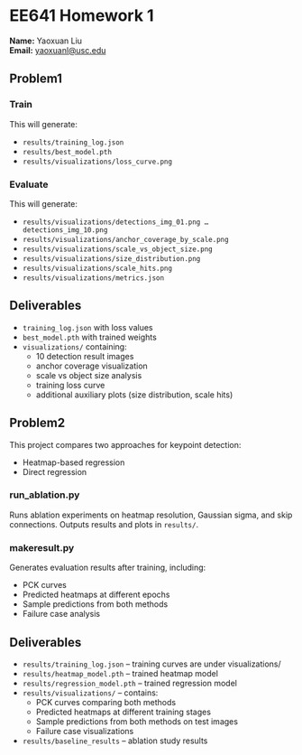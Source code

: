 # EE641 Homework 1

**Name:** Yaoxuan Liu  
**Email:** yaoxuanl@usc.edu  

## Problem1

### Train

This will generate:
- `results/training_log.json`  
- `results/best_model.pth`  
- `results/visualizations/loss_curve.png`

### Evaluate

This will generate:
- `results/visualizations/detections_img_01.png … detections_img_10.png`  
- `results/visualizations/anchor_coverage_by_scale.png`  
- `results/visualizations/scale_vs_object_size.png`  
- `results/visualizations/size_distribution.png`  
- `results/visualizations/scale_hits.png`  
- `results/visualizations/metrics.json`

## Deliverables
- `training_log.json` with loss values  
- `best_model.pth` with trained weights  
- `visualizations/` containing:
  - 10 detection result images  
  - anchor coverage visualization  
  - scale vs object size analysis  
  - training loss curve  
  - additional auxiliary plots (size distribution, scale hits)  

## Problem2 

This project compares two approaches for keypoint detection:
- Heatmap-based regression
- Direct regression

### run_ablation.py
Runs ablation experiments on heatmap resolution, Gaussian sigma, and skip connections.
Outputs results and plots in `results/`.

### makeresult.py
Generates evaluation results after training, including:
- PCK curves
- Predicted heatmaps at different epochs
- Sample predictions from both methods
- Failure case analysis

## Deliverables
- `results/training_log.json` – training curves are under visualizations/ 
- `results/heatmap_model.pth` – trained heatmap model  
- `results/regression_model.pth` – trained regression model  
- `results/visualizations/` – contains:
  - PCK curves comparing both methods  
  - Predicted heatmaps at different training stages  
  - Sample predictions from both methods on test images  
  - Failure case visualizations  
- `results/baseline_results` – ablation study results  


